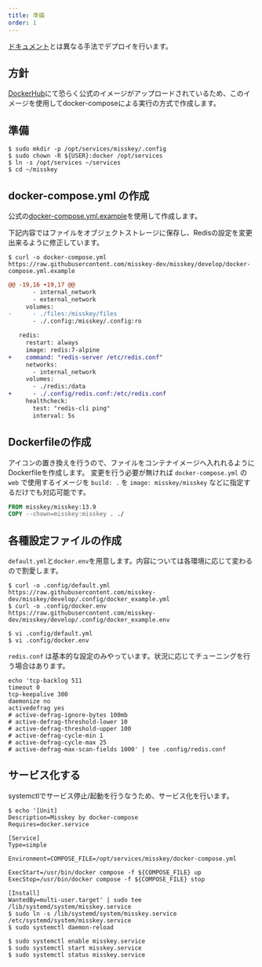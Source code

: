 ```yaml
---
title: 準備
order: 1
---
```


[ドキュメント](https://misskey-hub.net/docs/install.html)とは異なる手法でデプロイを行います。


## 方針
[DockerHub](https://hub.docker.com/r/misskey/misskey)にて恐らく公式のイメージがアップロードされているため、このイメージを使用してdocker-composeによる実行の方式で作成します。

## 準備
```shell
$ sudo mkdir -p /opt/services/misskey/.config
$ sudo chown -R ${USER}:docker /opt/services
$ ln -s /opt/services ~/services
$ cd ~/misskey
```

## docker-compose.yml の作成
公式の[docker-compose.yml.example](https://github.com/misskey-dev/misskey/blob/develop/docker-compose.yml.example)を使用して作成します。

下記内容ではファイルをオブジェクトストレージに保存し、Redisの設定を変更出来るように修正しています。

```shell
$ curl -o docker-compose.yml https://raw.githubusercontent.com/misskey-dev/misskey/develop/docker-compose.yml.example
```

```diff
@@ -19,16 +19,17 @@
       - internal_network
       - external_network
     volumes:
-      - ./files:/misskey/files
       - ./.config:/misskey/.config:ro

   redis:
     restart: always
     image: redis:7-alpine
+    command: "redis-server /etc/redis.conf"
     networks:
       - internal_network
     volumes:
       - ./redis:/data
+      - ./.config/redis.conf:/etc/redis.conf
     healthcheck:
       test: "redis-cli ping"
       interval: 5s
```

## Dockerfileの作成

アイコンの置き換えを行うので、ファイルをコンテナイメージへ入れれるようにDockerfileを作成します。
変更を行う必要が無ければ `docker-compose.yml` の `web` で使用するイメージを `build: .` を `image: misskey/misskey` などに指定するだけでも対応可能です。

```Dockerfile
FROM misskey/misskey:13.9
COPY --chown=misskey:misskey . ./
```

## 各種設定ファイルの作成
`default.yml`と`docker.env`を用意します。内容については各環境に応じて変わるので割愛します。

```shell
$ curl -o .config/default.yml https://raw.githubusercontent.com/misskey-dev/misskey/develop/.config/docker_example.yml
$ curl -o .config/docker.env https://raw.githubusercontent.com/misskey-dev/misskey/develop/.config/docker_example.env

$ vi .config/default.yml
$ vi .config/docker.env
```

`redis.conf` は基本的な設定のみやっています。状況に応じてチューニングを行う場合はあります。

```shell
echo 'tcp-backlog 511
timeout 0
tcp-keepalive 300
daemonize no
activedefrag yes
# active-defrag-ignore-bytes 100mb
# active-defrag-threshold-lower 10
# active-defrag-threshold-upper 100
# active-defrag-cycle-min 1
# active-defrag-cycle-max 25
# active-defrag-max-scan-fields 1000' | tee .config/redis.conf
```


## サービス化する
systemctlでサービス停止/起動を行うなうため、サービス化を行います。

```shell
$ echo '[Unit]
Description=Misskey by docker-compose
Requires=docker.service

[Service]
Type=simple

Environment=COMPOSE_FILE=/opt/services/misskey/docker-compose.yml

ExecStart=/usr/bin/docker compose -f ${COMPOSE_FILE} up
ExecStop=/usr/bin/docker compose -f ${COMPOSE_FILE} stop 

[Install]
WantedBy=multi-user.target' | sudo tee /lib/systemd/system/misskey.service
$ sudo ln -s /lib/systemd/system/misskey.service /etc/systemd/system/misskey.service
$ sudo systemctl daemon-reload

$ sudo systemctl enable misskey.service
$ sudo systemctl start misskey.service
$ sudo systemctl status misskey.service
```

